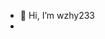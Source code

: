 - 👋 Hi, I’m wzhy233
-
<!---
CiraBeta/CiraBeta is a ✨ special ✨ repository because its `README.md` (this file) appears on your GitHub profile.
You can click the Preview link to take a look at your changes.
--->

